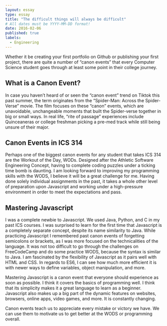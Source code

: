 ```yaml
---
layout: essay
type: essay
title: "The difficult things will always be difficult"
# All dates must be YYYY-MM-DD format!
date: 2016-02-06
published: true
labels:
  - Engineering
---
```


Whether it be creating your first portfolio on Github or publishing your first project, there are quite a number of “canon events” that every Computer Science student goes through at least some point in their college journey. 

## What is a Canon Event?

In case you haven’t heard of or seen the “canon event” trend on Tiktok this past summer, the term originates from the “Spider-Man: Across the Spider-Verse” movie. The film focuses on these “canon” events, which are unavoidable, unchangeable moments that built the Spider-verse together in big or small ways. In real life, “rite of passage” experiences include Quinceaneras or college freshman picking a pre-med track while still being unsure of their major.

## Canon Events in ICS 314

Perhaps one of the biggest canon events for any student that takes ICS 314 are the Workout of the Day, WODs. Designed after the Athletic Software Engineering Concept, having to complete coding puzzles under a ticking time bomb is daunting. I am looking forward to improving my programming skills with the WODS, I believe it will be a great challenge for me. Having done solely individual assignments in the past, it takes a whole other level of preparation upon Javascript and working under a high-pressure environment in order to meet the expectations and pass.

## Mastering Javascript

I was a complete newbie to Javascript. We used Java, Python, and C in my past ICS courses. I was surprised to learn for the first time that Javascript is a completely separate concept, despite its name similarity to Java. While practicing Javascript I remembered past canon events of forgetting semicolons or brackets, as I was more focused on the technicalities of the language. It was not too difficult to go through the challenges on FreeCodeCamp and do some practice WODS, because the syntax is similar to Java. I am fascinated by the flexibility of Javascript as it pairs well with HTML and CSS. In regards to ES6, I can see how much more efficient it is with newer ways to define variables, object manipulation, and more.

Mastering Javascript is a canon event that everyone should experience as soon as possible. I think it covers the basics of programming well. I think that its simplicity makes it a great language to learn as a beginner. Javascript also makes up a big part of the dynamic features on websites, browsers, online apps, video games, and more. It is constantly changing.

Canon events teach us to appreciate every mistake or victory we have. We can use them to motivate us to get better at the WODS or programming overall.
